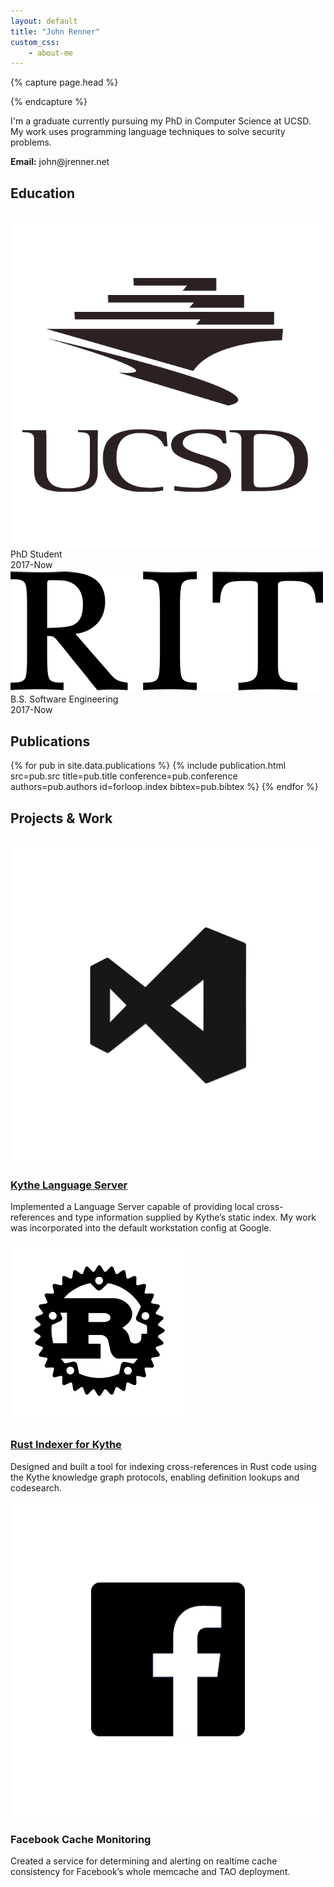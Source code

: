 ```yaml
---
layout: default
title: "John Renner"
custom_css:
    - about-me
---
```

{% capture page.head %}
<link rel="stylesheet" type="text/css" href="/assets/css/about-me.css" />
{% endcapture %}

<section>
<p>
    I'm a graduate currently pursuing my PhD in Computer Science at UCSD.
    My work uses programming language techniques to solve security problems.
</p>
<p>
    <b>Email:</b> john@jrenner.net
</p>
</section>

<section>
    <h2 class="section">Education</h2>
    <br>
    <div class="education">
    <div class="school">
        <div class="info">
            <img src="/assets/img/ucsdlogo.png" />
            <div class="description">
                PhD Student
            </div>
        </div>
        <div class="dates">
            2017-Now
        </div>
    </div>
    <div class="school">
        <div class="info">
            <img src="/assets/img/ritlogo.png" />
            <div class="description">
                B.S. Software Engineering
            </div>
        </div>
        <div class="dates">
            2017-Now
        </div>
    </div>
    </div>
</section>


<section>
    <h2 class="section">Publications</h2>
    <div class="publications">
{% for pub in site.data.publications %}
{% include publication.html 
    src=pub.src
    title=pub.title
    conference=pub.conference
    authors=pub.authors
    id=forloop.index
    bibtex=pub.bibtex
%}
{% endfor %}
    </div>
</section>
<section>
<h2 class="section">Projects & Work</h2>
<br>
<div class="work">
    <div class="work-item">
        <img src="/assets/img/vscode.png"/>
        <div class="description">
        <h3><a href="https://github.com/google/kythe/tree/master/kythe/go/languageserver">
            Kythe Language Server
        </a></h3>
        <p>
          Implemented a Language Server capable of providing local cross-references and type information supplied by Kythe’s static index.
          My work was incorporated into the default workstation config at Google.
        </p>
        </div>
    </div>
    <div class="work-item">
        <img src="/assets/img/rustlogo.svg"/>
        <div class="description">
        <h3><a href="https://github.com/google/kythe/tree/master/kythe/rust">
            Rust Indexer for Kythe
        </a></h3>
        <p>
            Designed and built a tool for indexing cross-references in Rust code using the Kythe knowledge graph protocols,
            enabling definition lookups and codesearch.
        </p>
        </div>
    </div>
    <div class="work-item">
        <img src="/assets/img/fb.png"/>
        <div class="description">
        <h3>
            Facebook Cache Monitoring
        </h3>
        <p>
            Created a service for determining and alerting on realtime cache consistency for Facebook’s whole memcache and TAO
            deployment.
        </p>
        </div>
    </div>
</div>
</section>

